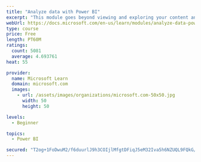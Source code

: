 ```yaml
---
title: "Analyze data with Power BI"
excerpt: "This module goes beyond viewing and exploring your content and explains how to interact with it by working with reports and dashboards to uncover and share new business insights."
webUrl: https://docs.microsoft.com/en-us/learn/modules/analyze-data-power-bi/
type: course
price: Free
length: PT60M
ratings:
  count: 5081
  average: 4.693761
heat: 55

provider:
  name: Microsoft Learn
  domain: microsoft.com
  images:
    - url: /assets/images/organizations/microsoft.com-50x50.jpg
      width: 50
      height: 50

levels:
  - Beginner

topics:
  - Power BI

secured: "T2og+1FoDwuM2/f6duurlJ9h3COIjlMfgtDFiqJ5eM32Iva5h6NZUQL9FQkG/YAy/okp8DVEPzOsDeVq1NWVujd1+j1qAVN0lfqVzWcGrO7XuBk4llx8jIrylFGt4hx181hSvlKyCkoM3NCKea5wkVEesNgZo9ido9pfzjMLasIuudiwKJp4v+yKZIsahhEuwUGJX5GpaLMu3Ush6F5Ihf6ytF0BEYUjtYEb/Vk2c0G2ZaaFGUevbIk0gkBmv8a3OEegtc/9ENauODmUdRqDMCcNToMuheEracSj7zuq1x5yImCbnn49jsEKomo3tk/Hb+LdKNprO9hPLbSEpWypZGX3yQnr+EjuWqrS2alNfv97LO+TfjzkLjBd/oF+lrmQ3l08isojKZoOZTjJCrksC/FjIe9ChDasTzlZG7RMKKk=;s+6kE38Vr4PooD43qjqIBw=="
---
```


